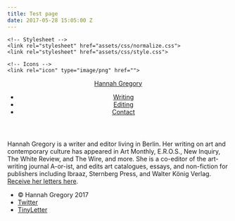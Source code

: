 ```yaml
---
title: Test page
date: 2017-05-28 15:05:00 Z
---
```


<!DOCTYPE html>
<html lang="en">
<head>
	<meta charset="utf-8">
	<title>Hannah Gregory - Home</title>
	<meta name="viewport" content="width=device-width, initial-scale=1">
	<meta name="description" content="Hannah Gregory - Writer and Editor">
	<meta name="robots" content="all">

	<!-- Stylesheet -->
	<link rel="stylesheet" href="assets/css/normalize.css">
	<link rel="stylesheet" href="assets/css/style.css">
	
	<!-- Icons -->
	<link rel="icon" type="image/png" href="">

</head>

<body class="gradient">
	<header>
		<nav>
			<div class="name"><a href="../">Hannah Gregory</a></div>
			<ul>
				<li><a href="/writing">Writing</a></li>
				<li><a href="/editing">Editing</a></li>
				<li><a href="/contact">Contact</a></li>
			</ul>
		</nav>
	</header>
	<main>
		<div class="intro">
			<p>Hannah Gregory is a writer and editor living in Berlin. Her writing on art and contemporary culture has appeared in Art Monthly, E.R.O.S., New Inquiry, The White Review, and The Wire, and more. She is a co-editor of the art-writing journal A-or-ist, and edits art catalogues, essays, and non-fiction for publishers including Ibraaz, Sternberg Press, and Walter König Verlag. <a href="#">Receive her letters here</a>.</p>
		</div>
	</main>
	<footer class="fixed">
		<ul>
			<li>&copy; Hannah Gregory 2017</li>
			<li><a href="#">Twitter</a></li>
			<li><a href="#">TinyLetter</a></li>
		</ul>
	</footer>
</body>
</html>